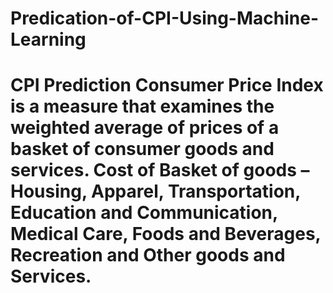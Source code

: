 # Predication-of-CPI-Using-Machine-Learning
# CPI Prediction Consumer Price Index is a measure that examines the weighted average of prices of a basket of consumer goods and services.  Cost of Basket of goods –  Housing,  Apparel, Transportation, Education and Communication, Medical Care, Foods and Beverages,  Recreation  and Other goods and Services. 
